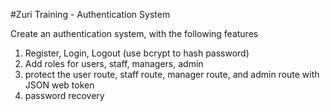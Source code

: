 #Zuri Training -  Authentication System

Create an authentication system, with the following features
1. Register, Login, Logout (use bcrypt to hash password)
2. Add roles for users, staff, managers, admin
3. protect the user route, staff route, manager route, and admin route with JSON web token
4. password recovery